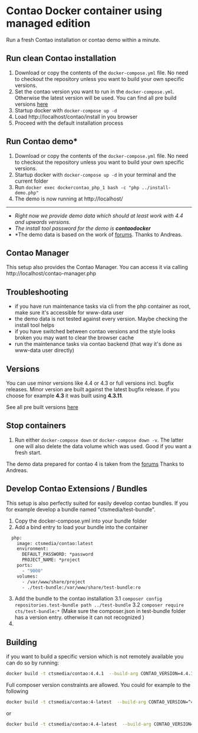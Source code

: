 # Contao Docker container using managed edition

Run a fresh Contao installation or contao demo within a minute. 

## Run clean Contao installation

1. Download or copy the contents of the `docker-compose.yml` file. No need to checkout the repository unless you want to build your own specific versions.  
2. Set the contao version you want to run in the `docker-compose.yml`. Otherwise the latest version will be used. You can find all pre build versions [here](https://hub.docker.com/r/ctsmedia/contao/tags/)  
3. Startup docker with `docker-compose up -d`
4. Load http://localhost/contao/install in you browser
5. Proceed with the default installation process 

## Run Contao demo*  

1. Download or copy the contents of the `docker-compose.yml` file. No need to checkout the repository unless you want to build your own specific versions.
2. Startup docker with `docker-compose up -d` in your terminal and the current folder
3. Run `docker exec dockercontao_php_1 bash -c "php ../install-demo.php"`
4. The demo is now running at http://localhost/
 
---
 
- *Right now we provide demo data which should at least work with 4.4 and upwards versions.*    
- *The install tool password for the demo is **contaodocker***
- *The demo data is based on the work  of [forums](https://community.contao.org/de/showthread.php?67049-Contao-default-Theme-quot-Music-Academy-quot&p=447691&viewfull=1#post447691). Thanks to Andreas.  
 
## Contao Manager

This setup also provides the Contao Manager. You can access it via calling http://localhost/contao-manager.php

## Troubleshooting

- if you have run maintenance tasks via cli from the php container as root, make sure it's accessible for www-data user
- the demo data is not tested against every version. Maybe checking the install tool helps
- if you have switched between contao versions and the style looks broken you may want to clear the browser cache
- run the maintenance tasks via contao backend (that way it's done as www-data user directly)

## Versions

You can use minor versions like 4.4 or 4.3 or full versions incl. bugfix releases. Minor version are built against the latest bugfix release. if you choose for example **4.3** it was built using **4.3.11**.

See all pre built versions [here](https://hub.docker.com/r/ctsmedia/contao/tags/) 

## Stop containers 

1. Run either  `docker-compose down` or `docker-compose down -v`. The latter one will also delete the data volume which was used. Good if you want a fresh start.



The demo data prepared for contao 4 is taken from the [forums](https://community.contao.org/de/showthread.php?67049-Contao-default-Theme-quot-Music-Academy-quot&p=447691&viewfull=1#post447691)
Thanks to Andreas.

## Develop Contao Extensions / Bundles

This setup is also perfectly suited for easily develop contao bundles. If you for example develop a bundle named "ctsmedia/test-bundle".

1. Copy the docker-compose.yml into your bundle folder
2. Add a bind entry to load your bundle into the container
```dockerfile
  php:
    image: ctsmedia/contao:latest
    environment:
      DEFAULT_PASSWORD: *password
      PROJECT_NAME: *project
    ports:
      - "9000"
    volumes:
      - /var/www/share/project
      - ./test-bundle:/var/www/share/test-bundle:ro

```
3. Add the bundle to the contao installation 
 3.1 `composer config repositories.test-bundle path ../test-bundle`
 3.2 `composer require cts/test-bundle:*` (Make sure the composer.json in test-bundle folder has a version entry. otherwise it can not recognized )
4. 

## Building 
if you want to build a specific version which is not remotely available you can do so by running:
```bash
docker build -t ctsmedia/contao:4.4.1  --build-arg CONTAO_VERSION=4.4.1  .
``` 
Full composer version constraints are allowed. You could for example to the following

```bash
docker build -t ctsmedia/contao:4-latest  --build-arg CONTAO_VERSION=^4.4  .
``` 

or 

```bash
docker build -t ctsmedia/contao:4.4-latest  --build-arg CONTAO_VERSION=4.4.*  .
``` 